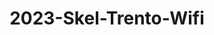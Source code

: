 ---
schema: liveme
title: 2023-Skel-Trento-Wifi 
organization: Unitn  # Copyright Holders in the config file
notes: Returns information related to the WIFI network to which the phone is connected to, if connected will also report the WIFI network id.
resources:
    - name: codebook
      # URL must link to the corresponding codebook
      url: >-
          https://datascientiafoundation.github.io/LivePeople-Documentation/codebooks/2023_SKEL_Trento_wifi.html
      format: html
license: 'https://datascientiafoundation.github.io/LivePeople/resources/2023LivePeopleLicense.html'  # Fixed field
dataset_name: Wifi
location: Trento (IT)
latitude_map: 46.04
longitude_map: 11.07
start_date: 2023-05-12T02:15
end_date: 2023-06-12T02:15
dataset_type: Sensors
sensor_type: Connectivity
size: 0.23 MB
dataset_format: parquet  # Fixed
data_origin: direct observation
number_participants: 59 
language: unknown
collection_name: SHB course
project_url: <a href="https://ds.datascientia.eu/community/public/projects/63cd43b5-9e20-4f36-a6b6-275946352522">Datascientia community project</a>
5_stars: 3  # Fixed value
publication_date: 2024-11-16 12:45:57  # Current timestamp
identifier: 008.AAAQ.AAA.AN  # Generated based on the defined rules
request_contact: datadistribution.knowdive@unitn.it
maintainer: Andrea Bontempelli  # Maintainer based on authors
maintainer_email: datadistribution [DOT] knowdive [AT] unitn [DOT] it  # Fixed email
category:
  - Dataset
---